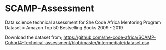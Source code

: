 # SCAMP-Assessment
Data science technical assessment for She Code Africa Mentoring Program
Dataset = Amazon Top 50 Bestselling Books 2009 - 2019

Download the dataset from; https://github.com/she-code-africa/SCAMP-Cohort4-Technical-assessment/blob/master/intermediate/dataset.csv
